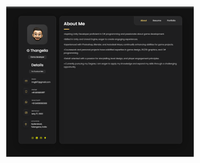 ![G-Thangella-Portfolio-2](https://github.com/GTK-THANGELLA-17/G-Thangella-Portfolio_2/blob/master/G%20Thangella-portfolio-2/G%20Thangella%20Portfolio-2%20Image.png)

